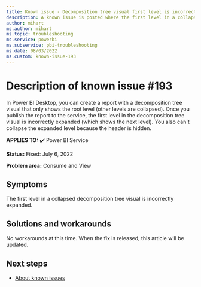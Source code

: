 ```yaml
---
title: Known issue - Decomposition tree visual first level is incorrectly expanded
description: A known issue is posted where the first level in a collapsed decomposition tree visual is incorrectly expanded.
author: mihart
ms.author: mihart
ms.topic: troubleshooting  
ms.service: powerbi
ms.subservice: pbi-troubleshooting
ms.date: 08/03/2022
ms.custom: known-issue-193
---
```


# Description of known issue #193

In Power BI Desktop, you can create a report with a decomposition tree visual that only shows the root level (other levels are collapsed). Once you publish the report to the service, the first level in the decomposition tree visual is incorrectly expanded (which shows the next level).  You also can't collapse the expanded level because the header is hidden.

**APPLIES TO:** ✔️ Power BI Service

**Status:** Fixed: July 6, 2022

**Problem area:** Consume and View


## Symptoms

The first level in a collapsed decomposition tree visual is incorrectly expanded.

## Solutions and workarounds

No workarounds at this time.  When the fix is released, this article will be updated.

## Next steps

- [About known issues](power-bi-known-issues.md)
